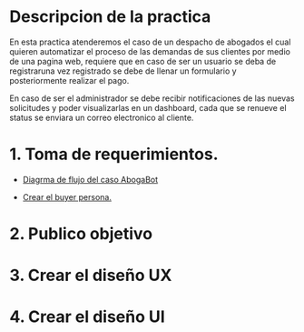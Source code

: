 # Descripcion de la practica

En esta practica atenderemos el caso de un despacho de abogados el cual quieren automatizar el proceso de las demandas de sus clientes por medio de una pagina web, requiere que en caso de ser un usuario se deba de registraruna vez registrado se debe de llenar un formulario y posteriormente realizar el pago.

En caso de ser el administrador se debe recibir notificaciones de las nuevas solicitudes y poder visualizarlas en un dashboard, cada que se renueve el status se enviara un correo electronico al cliente.

# 1. Toma de requerimientos.

   - [Diagrma de flujo del caso AbogaBot](archivos/practica%201/diagrama.pdf)
   
   - [Crear el buyer persona.](./archivos/practica%201/buyer%20persona.pdf)

# 2. Publico objetivo
# 3. Crear el diseño UX
# 4. Crear el diseño UI
